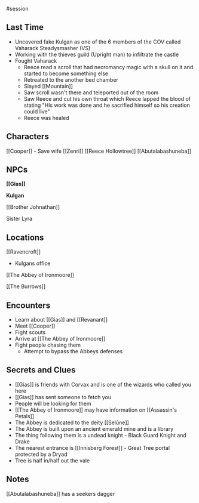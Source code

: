 #session

## Last Time
- Uncovered fake Kulgan as one of the 6 members of the COV called Vaharack Steadysmasher (VS)
- Working with the thieves guild (Upright man) to infiltrate the castle
- Fought Vaharack
	- Reece read a scroll that had necromancy magic with a skull on it and started to become something else
	- Retreated to the another bed chamber
	- Slayed [[Mountain]]
	- Saw scroll wasn't there and teleported out of the room
	- Saw Reece and cut his own throat which Reece lapped the blood of stating "His work was done and he sacrified himself so his creation could live"
	- Reece was healed


## Characters
[[Cooper]] - Save wife
[[Zenri]]
[[Reece Hollowtree]]
[[Abutalabashuneba]]

## NPCs
**[[Gias]]**

**Kulgan**

[[Brother Johnathan]]

Sister Lyra

## Locations
[[Ravencroft]]
- Kulgans office

[[The Abbey of Ironmoore]]

[[The Burrows]]

## Encounters
- Learn about [[Gias]] and [[Revanant]]
- Meet [[Cooper]]
- Fight scouts
- Arrive at [[The Abbey of Ironmoore]]
- Fight people chasing them
	- Attempt to bypass the Abbeys defenses

## Secrets and Clues
- [[Gias]] is friends with Corvax and is one of the wizards who called you here
- [[Gias]] has sent someone to fetch you
- People will be looking for them
- [[The Abbey of Ironmoore]] may have information on [[Assassin's Petals]]
- The Abbey is dedicated to the deity [[Selûne]]
- The Abbey is built upon an ancient emerald mine and is a library
- The thing following them is a undead knight - Black Guard Knight and Drake
- The nearest entrance is [[Innisberg Forest]] - Great Tree portal protected by a Dryad
- Tree is half in/half out the vale

## Notes
[[Abutalabashuneba]] has a seekers dagger

